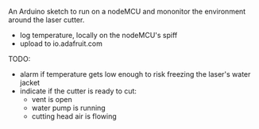 An Arduino sketch to run on a nodeMCU and mononitor the environment around the laser cutter.

- log temperature, locally on the nodeMCU's spiff
- upload to io.adafruit.com

TODO:
- alarm if temperature gets low enough to risk freezing the laser's water jacket
- indicate if the cutter is ready to cut:
    - vent is open
    - water pump is running
    - cutting head air is flowing
